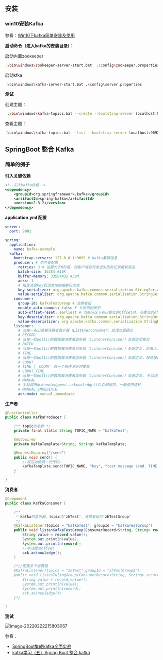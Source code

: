 ## 安装

### win10安装Kafka

参看：[Win10下kafka简单安装及使用](https://blog.csdn.net/github_38482082/article/details/82112641)

**启动命令（进入kafka的安装目录）：**

启动内置zookeeper

```sh
.\bin\windows\zookeeper-server-start.bat  .\config\zookeeper.properties
```

启动kfka

```sh
.\bin\windows\kafka-server-start.bat .\config\server.properties
```

**测试**

创建主题：

```sh
 .\bin\windows\kafka-topics.bat --create --bootstrap-server localhost:9092 --replication-factor 1 --partitions 1 --topic test1
```

查看主题：

```sh
.\bin\windows\kafka-topics.bat --list --bootstrap-server localhost:9092
```



## SpringBoot 整合 Kafka

### 简单的例子

**引入关键依赖**

```xml
<!--引入kafka依赖-->
<dependency>
    <groupId>org.springframework.kafka</groupId>
    <artifactId>spring-kafka</artifactId>
    <version>2.8.2</version>
</dependency>
```

**application.yml 配置**

```yaml
server:
  port: 9001

spring:
  application:
    name: kafka-example
  kafka:
    bootstrap-servers: 127.0.0.1:9092 # kafka集群信息
    producer: # 生产者配置
      retries: 3 # 设置大于0的值，则客户端会将发送失败的记录重新发送
      batch-size: 16384 #16K
      buffer-memory: 33554432 #32M
      acks: 1
      # 指定消息key和消息体的编解码方式
      key-serializer: org.apache.kafka.common.serialization.StringSerializer
      value-serializer: org.apache.kafka.common.serialization.StringSerializer
    consumer:
      group-id: kafkaTestGroup # 消费者组
      enable-auto-commit: false # 关闭自动提交
      auto-offset-reset: earliest # 当各分区下有已提交的offset时，从提交的offset开始消费；无提交的offset时，从头开始消费
      key-deserializer: org.apache.kafka.common.serialization.StringDeserializer
      value-deserializer: org.apache.kafka.common.serialization.StringDeserializer
    listener:
      # 当每一条记录被消费者监听器（ListenerConsumer）处理之后提交
      # RECORD
      # 当每一批poll()的数据被消费者监听器（ListenerConsumer）处理之后提交
      # BATCH
      # 当每一批poll()的数据被消费者监听器（ListenerConsumer）处理之后，距离上次提交时间大于TIME时提交
      # TIME
      # 当每一批poll()的数据被消费者监听器（ListenerConsumer）处理之后，被处理record数量大于等于COUNT时提交
      # COUNT
      # TIME |　COUNT　有一个条件满足时提交
      # COUNT_TIME
      # 当每一批poll()的数据被消费者监听器（ListenerConsumer）处理之后, 手动调用Acknowledgment.acknowledge()后提交
      # MANUAL
      # 手动调用Acknowledgment.acknowledge()后立即提交，一般使用这种
      # MANUAL_IMMEDIATE
      ack-mode: manual_immediate
```

**生产者**

```java
@RestController
public class KafkaProducer {

    /** topic的名称 */
    private final static String TOPIC_NAME = "kafkaTest";

    @Autowired
    private KafkaTemplate<String, String> kafkaTemplate;

    @RequestMapping("/send")
    public void send() {
        //发送功能就一行代码~
        kafkaTemplate.send(TOPIC_NAME, "key", "test message send. TIME：" + LocalDateTime.now());
    }

}
```

**消费者**

```java
@Component
public class KafkaConsumer {

    /**
     * kafka的监听器，topic为"zhTest"，消费者组为"zhTestGroup"
     */
    @KafkaListener(topics = "kafkaTest", groupId = "kafkaTestGroup")
    public void listenKafkaTestGroup(ConsumerRecord<String, String> record, Acknowledgment ack) {
        String value = record.value();
        System.out.println(value);
        System.out.println(record);
        //手动提交offset
        ack.acknowledge();
    }

    /*//配置多个消费组
    @KafkaListener(topics = "zhTest",groupId = "zhTestGroup2")
    public void listenTulingGroup(ConsumerRecord<String, String> record, Acknowledgment ack) {
        String value = record.value();
        System.out.println(value);
        System.out.println(record);
        ack.acknowledge();
    }*/

}
```

**测试**

![image-20220222215803067](https://cos.duktig.cn/typora/202202222158645.png)



参看：

- [SpringBoot集成kafka全面实战](https://blog.csdn.net/yuanlong122716/article/details/105160545/)
- [kafka学习（五）Spring Boot 整合 kafka ](https://www.cnblogs.com/riches/p/11720068.html)

